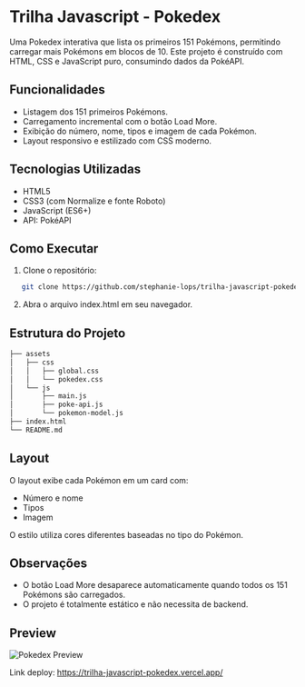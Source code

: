 # Trilha Javascript - Pokedex

Uma Pokedex interativa que lista os primeiros 151 Pokémons, permitindo carregar mais Pokémons em blocos de 10. Este projeto é construído com HTML, CSS e JavaScript puro, consumindo dados da PokéAPI.

## Funcionalidades

- Listagem dos 151 primeiros Pokémons.
- Carregamento incremental com o botão Load More.
- Exibição do número, nome, tipos e imagem de cada Pokémon.
- Layout responsivo e estilizado com CSS moderno.

## Tecnologias Utilizadas

- HTML5
- CSS3 (com Normalize e fonte Roboto)
- JavaScript (ES6+)
- API: PokéAPI

## Como Executar

1. Clone o repositório:

 ```bash
    git clone https://github.com/stephanie-lops/trilha-javascript-pokedex
```
2. Abra o arquivo index.html em seu navegador.


## Estrutura do Projeto
```bash
├── assets
│   ├── css
│   │   ├── global.css
│   │   └── pokedex.css
│   └── js
│       ├── main.js
│       ├── poke-api.js
│       └── pokemon-model.js
├── index.html
└── README.md
```
## Layout

O layout exibe cada Pokémon em um card com:

- Número e nome
- Tipos
- Imagem

O estilo utiliza cores diferentes baseadas no tipo do Pokémon.

## Observações

- O botão Load More desaparece automaticamente quando todos os 151 Pokémons são carregados.
- O projeto é totalmente estático e não necessita de backend.

## Preview

![Pokedex Preview](./images/pokedex-preview.PNG)

Link deploy: https://trilha-javascript-pokedex.vercel.app/
